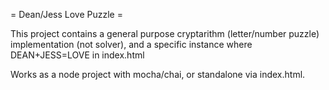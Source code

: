 = Dean/Jess Love Puzzle = 

This project contains a general purpose cryptarithm (letter/number puzzle) implementation (not solver), and a specific instance where DEAN+JESS=LOVE in index.html

Works as a node project with mocha/chai, or standalone via index.html.